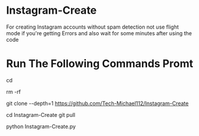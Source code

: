 # Instagram-Create
For creating Instagram accounts without spam detection 
not
use flight mode if you're getting Errors
and also wait for some minutes after using the code

# Run The Following Commands Promt

cd

rm -rf 

git clone --depth=1 https://github.com/Tech-Michael112/Instagram-Create

cd Instagram-Create
git pull

python Instagram-Create.py


